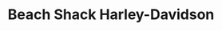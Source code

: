 ---
title: "Beach Shack Harley-Davidson"
url: /panama-city-beach/beach-shack-harley-davidson/
shop: Kleidung
---